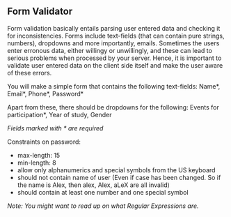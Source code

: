 ## Form Validator

Form validation basically entails parsing user entered data and checking it for inconsistencies. Forms include text-fields (that can contain pure strings, numbers), dropdowns and more importantly, emails. Sometimes the users enter erronous data, either willingy or unwillingly, and these can lead to serious problems when processed by your server. Hence, it is important to validate user entered data on the client side itself and make the user aware of these errors. 

You will make a simple form that contains the following text-fields:
Name*, Email*, Phone*, Password*

Apart from these, there should be dropdowns for the following:
Events for participation*, Year of study, Gender 

_Fields marked with * are required_ 

Constraints on password:
- max-length: 15
- min-length: 8
- allow only alphanumerics and special symbols from the US keyboard
- should not contain name of user (Even if case has been changed. So if the name is Alex, then alex, Alex, aLeX are all invalid)
- should contain at least one number and one special symbol

_Note: You might want to read up on what Regular Expressions are._